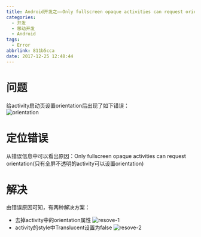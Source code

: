 ```yaml
---
title: Android开发之——Only fullscreen opaque activities can request orientation
categories:
  - 开发
  - 移动开发
  - Android
tags:
  - Error
abbrlink: 811b5cca
date: 2017-12-25 12:48:44
---
```

# 问题   
给activity启动页设置orientation后出现了如下错误：  
![orientation][1]
<!--more-->
# 定位错误
从错误信息中可以看出原因：Only fullscreen opaque activities can request orientation(只有全屏不透明的activity可以设置orientation)  
# 解决  
由错误原因可知，有两种解决方案：
   
- 去掉activity中的orientation属性
![resove-1][2]
- activity的style中Translucent设置为false
![resove-2][3]



[1]: https://cdn.jsdelivr.net/gh/pgzxc/CDN/blog-image/orientation-error.png
[2]: https://cdn.jsdelivr.net/gh/pgzxc/CDN/blog-image/orientation-solve-1.png
[3]: https://cdn.jsdelivr.net/gh/pgzxc/CDN/blog-image/orientation-solve-2.png